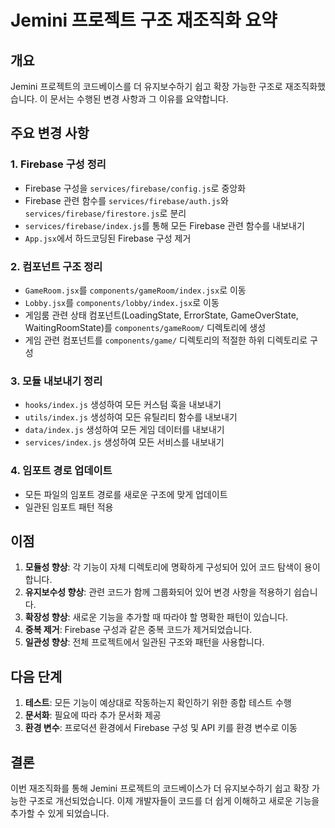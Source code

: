 # Jemini 프로젝트 구조 재조직화 요약

## 개요

Jemini 프로젝트의 코드베이스를 더 유지보수하기 쉽고 확장 가능한 구조로 재조직화했습니다. 이 문서는 수행된 변경 사항과 그 이유를 요약합니다.

## 주요 변경 사항

### 1. Firebase 구성 정리

- Firebase 구성을 `services/firebase/config.js`로 중앙화
- Firebase 관련 함수를 `services/firebase/auth.js`와 `services/firebase/firestore.js`로 분리
- `services/firebase/index.js`를 통해 모든 Firebase 관련 함수를 내보내기
- `App.jsx`에서 하드코딩된 Firebase 구성 제거

### 2. 컴포넌트 구조 정리

- `GameRoom.jsx`를 `components/gameRoom/index.jsx`로 이동
- `Lobby.jsx`를 `components/lobby/index.jsx`로 이동
- 게임룸 관련 상태 컴포넌트(LoadingState, ErrorState, GameOverState, WaitingRoomState)를 `components/gameRoom/` 디렉토리에 생성
- 게임 관련 컴포넌트를 `components/game/` 디렉토리의 적절한 하위 디렉토리로 구성

### 3. 모듈 내보내기 정리

- `hooks/index.js` 생성하여 모든 커스텀 훅을 내보내기
- `utils/index.js` 생성하여 모든 유틸리티 함수를 내보내기
- `data/index.js` 생성하여 모든 게임 데이터를 내보내기
- `services/index.js` 생성하여 모든 서비스를 내보내기

### 4. 임포트 경로 업데이트

- 모든 파일의 임포트 경로를 새로운 구조에 맞게 업데이트
- 일관된 임포트 패턴 적용

## 이점

1. **모듈성 향상**: 각 기능이 자체 디렉토리에 명확하게 구성되어 있어 코드 탐색이 용이합니다.
2. **유지보수성 향상**: 관련 코드가 함께 그룹화되어 있어 변경 사항을 적용하기 쉽습니다.
3. **확장성 향상**: 새로운 기능을 추가할 때 따라야 할 명확한 패턴이 있습니다.
4. **중복 제거**: Firebase 구성과 같은 중복 코드가 제거되었습니다.
5. **일관성 향상**: 전체 프로젝트에서 일관된 구조와 패턴을 사용합니다.

## 다음 단계

1. **테스트**: 모든 기능이 예상대로 작동하는지 확인하기 위한 종합 테스트 수행
2. **문서화**: 필요에 따라 추가 문서화 제공
3. **환경 변수**: 프로덕션 환경에서 Firebase 구성 및 API 키를 환경 변수로 이동

## 결론

이번 재조직화를 통해 Jemini 프로젝트의 코드베이스가 더 유지보수하기 쉽고 확장 가능한 구조로 개선되었습니다. 이제 개발자들이 코드를 더 쉽게 이해하고 새로운 기능을 추가할 수 있게 되었습니다.